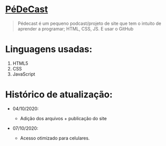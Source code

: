 # [PéDeCast](https://pedecast.github.io/podcast/)

> Pédecast é um pequeno podcast/projeto de site que tem o intuito de aprender a programar; HTML, CSS, JS. E usar o GitHub


# Linguagens usadas:

1. HTML5
2. CSS
3. JavaScript

# Histórico de atualização:

- 04/10/2020:
    * Adição dos arquivos + publicação do site

- 07/10/2020:
   * Acesso otimizado para celulares.
